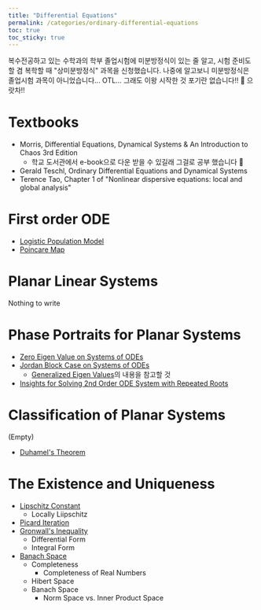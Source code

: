 ```yaml
---
title: "Differential Equations"
permalink: /categories/ordinary-differential-equations
toc: true
toc_sticky: true
---
```


복수전공하고 있는 수학과의 학부 졸업시험에 미분방정식이 있는 줄 알고, 시험 준비도 할 겸 복학할 때 "상미분방정식" 과목을 신청했습니다. 나중에 알고보니 미분방정식은 졸업시험 과목이 아니었습니다... OTL... 그래도 이왕 시작한 것 포기란 없습니다!! 💪 으랏차!!

# Textbooks

- Morris, Differential Equations, Dynamical Systems & An Introduction to Chaos 3rd Edition
  - 학교 도서관에서 e-book으로 다운 받을 수 있길래 그걸로 공부 했습니다 🙂
- Gerald Teschl, Ordinary Differential Equations and Dynamical Systems
- Terence Tao, Chapter 1 of "Nonlinear dispersive equations: local and global analysis"


# First order ODE

- [Logistic Population Model](/2024/09/24/logistic-population-model/)
- [Poincare Map](/2024/10/01/poincare-map/)

# Planar Linear Systems

Nothing to write

# Phase Portraits for Planar Systems

- [Zero Eigen Value on Systems of ODEs](/2024/10/15/zero-eigen-value-case/)
- [Jordan Block Case on Systems of ODEs](/2024/10/16/jordan-block-case/)
  - [Generalized Eigen Values](/2024/10/26/generalized-eigen-values/)의 내용을 참고할 것
- [Insights for Solving 2nd Order ODE System with Repeated Roots](/2024/10/27/insights-for-2nd-order-ode-with-repeated-roots-and-linear-system/)

# Classification of Planar Systems

(Empty)

- [Duhamel's Theorem](/2024/11/12/duhamels-theorem/)

# The Existence and Uniqueness

- [Lipschitz Constant](/2024/11/14/Lipschitz-constant/)
  - Locally Liipschitz
- [Picard Iteration](/2024/11/14/Picard-iteration/)
- [Gronwall's Inequality](/2024/11/14/Gronwall-inequality/)
  - Differential Form
  - Integral Form
- [Banach Space](/2024/11/19/Banach-space/)
  - Completeness
    - Completeness of Real Numbers
  - Hibert Space
  - Banach Space
    - Norm Space vs. Inner Product Space
